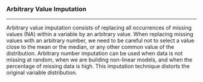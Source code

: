 ### Arbitrary Value Imputation
---

Arbitrary value imputation consists of replacing all occurrences of missing values (NA) within a variable by an arbitrary value.
When replacing missing values with an arbitrary number, we need to be careful not to select a value close to the mean or the median, or any other common value of the distribution.
Arbitrary number imputation can be used when data is not missing at random, when we are building non-linear models, and when the percentage of missing data is high. This imputation technique distorts the original variable distribution.
